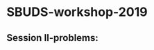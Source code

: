 SBUDS-workshop-2019
=======

## Session II-problems:

<!--<div align="center">     -->
<!--<img src="./images/Galaxy-Zoo-Flowchart.png" width="800" />-->
<!--</div>  -->
<!--<div align="center">-->
<!--<p>The flowchart used by citizen scientists to classify galaxy images in Galaxy Zoo 2.</p>-->
<!--</div>-->

<!--<hr>-->

<!--Some examples of each classes are shown below:-->

<!--<div align="center">   -->

<!--<img src="./images/cigar_shaped_0" width="200"/>-->

<!--<img src="./images/comp_round_0" width="200"/>-->
<!--  -->
<!--<img src="./images/mid_round_0" width="200" />-->
<!--</div>  -->
<!--<div align="center">-->
<!--<p>Left: Cigar shape, Middle: Comp-round, Right: mid-round</p>-->
<!--</div>-->
<!--<hr>-->
<!--<div align="center">-->
<!--  <img src="./images/no_bar_arm_0" width="200"/>-->
<!--  <img src="./images/no_bar_no_arm_0" width="200"/>-->
<!--  -->
<!--</div>-->
<!--<div align="center">-->
<!--  <p>Left: No bar-arm, Right: no bar-no arm</p>-->
<!--  </div>-->
<!--<hr>-->

<!--[^1] https://www.galaxyzoo.org/-->
